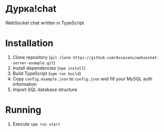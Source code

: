# Дурка!chat

WebSocket chat written in TypeScript

# Installation

1. Clone repository (`git clone https://github.com/Assasans/websocket-server-example.git`)
2. Install dependencies (`npm install`)
3. Build TypeScript (`npm run build`)
4. Copy `config.example.json` to `config.json` and fill your MySQL auth information
4. Import SQL database structure

# Running

1. Execute `npm run start`

